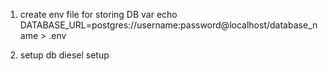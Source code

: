 1. create env file for storing DB var 
echo DATABASE_URL=postgres://username:password@localhost/database_name > .env

2. setup db
diesel setup

